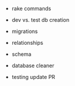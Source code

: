 * rake commands
* dev vs. test db creation
* migrations
* relationships
* schema
* database cleaner

* testing update PR
